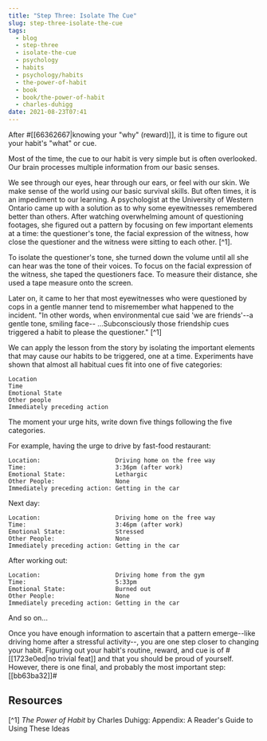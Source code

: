 ```yaml
---
title: "Step Three: Isolate The Cue"
slug: step-three-isolate-the-cue
tags:
  - blog
  - step-three
  - isolate-the-cue
  - psychology
  - habits
  - psychology/habits
  - the-power-of-habit
  - book
  - book/the-power-of-habit
  - charles-duhigg
date: 2021-08-23T07:41
---
```



After #[[66362667|knowing your "why" (reward)]], it is time to figure out your
habit's "what" or cue.

Most of the time, the cue to our habit is very simple but is often overlooked.
Our brain processes multiple information from our basic senses.

We see through our eyes, hear through our ears, or feel with our skin. We make
sense of the world using our basic survival skills. But often times, it is an
impediment to our learning. A psychologist at the University of Western Ontario
came up with a solution as to why some eyewitnesses remembered better than
others. After watching overwhelming amount of questioning footages, she figured
out a pattern by focusing on few important elements at a time: the questioner's
tone, the facial expression of the witness, how close the questioner and the
witness were sitting to each other. [^1].

To isolate the questioner's tone, she turned down the volume until all she can
hear was the tone of their voices. To focus on the facial expression of the
witness, she taped the questioners face. To measure their distance, she used
a tape measure onto the screen.

Later on, it came to her that most eyewitnesses who were questioned by cops in
a gentle manner tend to misremember what happened to the incident. "In other
words, when environmental cue said 'we are friends'--a gentle tone, smiling
face-- ...Subconsciously those friendship cues triggered a habit to please the
questioner." [^1]

We can apply the lesson from the story by isolating the important elements that
may cause our habits to be triggered, one at a time. Experiments have shown that
almost all habitual cues fit into one of five categories:

    Location
    Time
    Emotional State
    Other people
    Immediately preceding action

The moment your urge hits, write down five things following the five categories.

For example, having the urge to drive by fast-food restaurant:

    Location:                     Driving home on the free way
    Time:                         3:36pm (after work)
    Emotional State:              Lethargic
    Other People:                 None
    Immediately preceding action: Getting in the car


Next day:

    Location:                     Driving home on the free way
    Time:                         3:46pm (after work)
    Emotional State:              Stressed
    Other People:                 None
    Immediately preceding action: Getting in the car

After working out:

    Location:                     Driving home from the gym
    Time:                         5:33pm
    Emotional State:              Burned out
    Other People:                 None
    Immediately preceding action: Getting in the car

And so on...

Once you have enough information to ascertain that a pattern emerge--like
driving home after a stressful activity--, you are one step closer to changing
your habit. Figuring out your habit's routine, reward, and cue is of
#[[1723e0ed|no trivial feat]] and that you should be proud of yourself. However,
there is one final, and probably the most important step: [[bb63ba32]]#

## Resources

[^1] _The Power of Habit_ by Charles Duhigg: Appendix: A Reader's Guide to Using These Ideas

